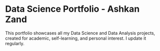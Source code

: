 # Data Science Portfolio - Ashkan Zand

This portfolio showcases all my Data Science and Data Analysis projects, created for academic, self-learning, and personal interest. I update it regularly.
